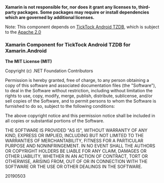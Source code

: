 **Xamarin is not responsible for, nor does it grant any licenses to, third-party packages. Some packages may require or install dependencies which are governed by additional licenses.**

Note: This component depends on [TickTock Android TZDB](https://github.com/ZacSweers/ticktock), which is subject to the [Apache 2.0](https://github.com/ZacSweers/ticktock/blob/main/LICENSE.txt)

### Xamarin Component for TickTock Android TZDB for Xamarin.Android

**The MIT License (MIT)**

Copyright (c) .NET Foundation Contributors

Permission is hereby granted, free of charge, to any person obtaining a copy of this software and associated documentation files (the "Software"), to deal in the Software without restriction, including without limitation the rights to use, copy, modify, merge, publish, distribute, sublicense, and/or sell copies of the Software, and to permit persons to whom the Software is furnished to do so, subject to the following conditions:

The above copyright notice and this permission notice shall be included in all copies or substantial portions of the Software.

THE SOFTWARE IS PROVIDED "AS IS", WITHOUT WARRANTY OF ANY KIND, EXPRESS OR IMPLIED, INCLUDING BUT NOT LIMITED TO THE WARRANTIES OF MERCHANTABILITY, FITNESS FOR A PARTICULAR PURPOSE AND NONINFRINGEMENT. IN NO EVENT SHALL THE AUTHORS OR COPYRIGHT HOLDERS BE LIABLE FOR ANY CLAIM, DAMAGES OR OTHER LIABILITY, WHETHER IN AN ACTION OF CONTRACT, TORT OR OTHERWISE, ARISING FROM, OUT OF OR IN CONNECTION WITH THE SOFTWARE OR THE USE OR OTHER DEALINGS IN THE SOFTWARE.

20190503
